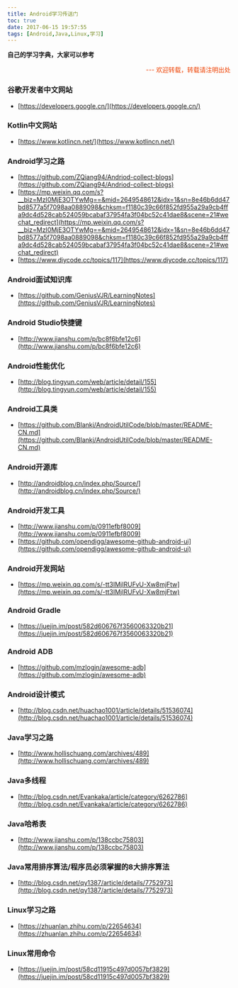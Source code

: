 ```yaml
---
title: Android学习传送门
toc: true
date: 2017-06-15 19:57:55
tags: [Android,Java,Linux,学习]
---
```


**自己的学习字典，大家可以参考**

<div style="text-align:right"> <font color="#EE4000">---  欢迎转载，转载请注明出处</font></div>

### 谷歌开发者中文网站
* [https://developers.google.cn/](https://developers.google.cn/)
### Kotlin中文网站
* [https://www.kotlincn.net/](https://www.kotlincn.net/)

<!--  more-->
### Android学习之路
* [https://github.com/ZQiang94/Andriod-collect-blogs](https://github.com/ZQiang94/Andriod-collect-blogs)
* [https://mp.weixin.qq.com/s?__biz=MzI0MjE3OTYwMg==&mid=2649548612&idx=1&sn=8e46b6dd47bd8577a5f7098aa0889098&chksm=f1180c39c66f852fd955a29a9cb4ffa9dc4d528cab524059bcabaf37954fa3f04bc52c41dae8&scene=21#wechat_redirect](https://mp.weixin.qq.com/s?__biz=MzI0MjE3OTYwMg==&mid=2649548612&idx=1&sn=8e46b6dd47bd8577a5f7098aa0889098&chksm=f1180c39c66f852fd955a29a9cb4ffa9dc4d528cab524059bcabaf37954fa3f04bc52c41dae8&scene=21#wechat_redirect)
* [https://www.diycode.cc/topics/117](https://www.diycode.cc/topics/117)
### Android面试知识库
* [https://github.com/GeniusVJR/LearningNotes](https://github.com/GeniusVJR/LearningNotes)
### Android Studio快捷键
* [http://www.jianshu.com/p/bc8f6bfe12c6](http://www.jianshu.com/p/bc8f6bfe12c6)
### Android性能优化
* [http://blog.tingyun.com/web/article/detail/155](http://blog.tingyun.com/web/article/detail/155)
### Android工具类
* [https://github.com/Blankj/AndroidUtilCode/blob/master/README-CN.md](https://github.com/Blankj/AndroidUtilCode/blob/master/README-CN.md)
### Android开源库
* [http://androidblog.cn/index.php/Source/](http://androidblog.cn/index.php/Source/)
### Android开发工具
* [http://www.jianshu.com/p/0911efbf8009](http://www.jianshu.com/p/0911efbf8009)
* [https://github.com/opendigg/awesome-github-android-ui](https://github.com/opendigg/awesome-github-android-ui)
### Android开发网站
* [https://mp.weixin.qq.com/s/-tt3IMjIRUFvU-Xw8mjFtw](https://mp.weixin.qq.com/s/-tt3IMjIRUFvU-Xw8mjFtw)
### Android Gradle
* [https://juejin.im/post/582d606767f3560063320b21](https://juejin.im/post/582d606767f3560063320b21)
### Android ADB
* [https://github.com/mzlogin/awesome-adb](https://github.com/mzlogin/awesome-adb)
### Android设计模式
* [http://blog.csdn.net/huachao1001/article/details/51536074](http://blog.csdn.net/huachao1001/article/details/51536074)
### Java学习之路
* [http://www.hollischuang.com/archives/489](http://www.hollischuang.com/archives/489)
### Java多线程
* [http://blog.csdn.net/Evankaka/article/category/6262786](http://blog.csdn.net/Evankaka/article/category/6262786)
### Java哈希表
* [http://www.jianshu.com/p/138ccbc75803](http://www.jianshu.com/p/138ccbc75803)
### Java常用排序算法/程序员必须掌握的8大排序算法
* [http://blog.csdn.net/qy1387/article/details/7752973](http://blog.csdn.net/qy1387/article/details/7752973)
### Linux学习之路
* [https://zhuanlan.zhihu.com/p/22654634](https://zhuanlan.zhihu.com/p/22654634)
### Linux常用命令
* [https://juejin.im/post/58cd11915c497d0057bf3829](https://juejin.im/post/58cd11915c497d0057bf3829)




